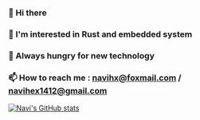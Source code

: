 ### 👋 Hi there 
### 🌱 I'm interested in Rust and embedded system
### 🔎 Always hungry for new technology
### 📫 How to reach me : navihx@foxmail.com / navihex1412@gmail.com

[![Navi's GitHub stats](https://github-readme-stats.vercel.app/api?username=NaviHX&show_icons=true)](https://github.com/anuraghazra/github-readme-stats)

